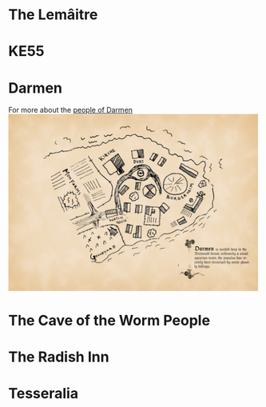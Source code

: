 <!-- TITLE: Locations -->
<!-- SUBTITLE: The locations in this fantastical world. -->

# The Lemâitre
# KE55
# Darmen
For more about the [people of Darmen](/notes/people#darmen)
<img alt="Darmen Village Map" src="/uploads/darmen.jpg" style="width: 500px;"/>
# The Cave of the Worm People
# The Radish Inn
# Tesseralia